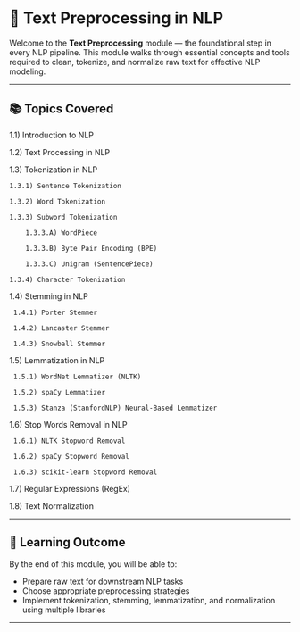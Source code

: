 # 🧹 Text Preprocessing in NLP

Welcome to the **Text Preprocessing** module — the foundational step in every NLP pipeline. This module walks through essential concepts and tools required to clean, tokenize, and normalize raw text for effective NLP modeling.

---

## 📚 Topics Covered

1.1) Introduction to NLP

1.2) Text Processing in NLP

1.3) Tokenization in NLP

	1.3.1) Sentence Tokenization
 
	1.3.2) Word Tokenization
 
	1.3.3) Subword Tokenization
 
		1.3.3.A) WordPiece
  
		1.3.3.B) Byte Pair Encoding (BPE)
  
		1.3.3.C) Unigram (SentencePiece)
  
	1.3.4) Character Tokenization
 
1.4) Stemming in NLP

	 1.4.1) Porter Stemmer
  
	 1.4.2) Lancaster Stemmer
  
	 1.4.3) Snowball Stemmer
  
1.5) Lemmatization in NLP

	 1.5.1) WordNet Lemmatizer (NLTK)
  
	 1.5.2) spaCy Lemmatizer
  
	 1.5.3) Stanza (StanfordNLP) Neural-Based Lemmatizer
  
1.6) Stop Words Removal in NLP

	 1.6.1) NLTK Stopword Removal
  
	 1.6.2) spaCy Stopword Removal
  
	 1.6.3) scikit-learn Stopword Removal
  
1.7) Regular Expressions (RegEx)

1.8) Text Normalization


---

## 🧠 Learning Outcome

By the end of this module, you will be able to:
- Prepare raw text for downstream NLP tasks
- Choose appropriate preprocessing strategies
- Implement tokenization, stemming, lemmatization, and normalization using multiple libraries

---

